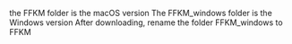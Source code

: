 
the FFKM folder is the macOS version
The FFKM_windows folder is the Windows version
After downloading, rename the folder FFKM_windows to FFKM

